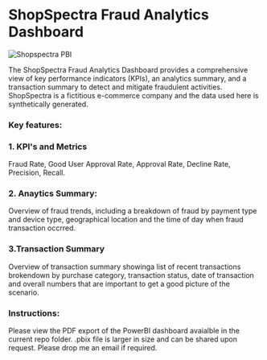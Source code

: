 # ShopSpectra Fraud Analytics Dashboard

![Shopspectra PBI](https://github.com/aarushi50/Portfolio-Projects/assets/35843318/64a1a186-434b-46e5-9631-c5ef6147a75c)



The ShopSpectra Fraud Analytics Dashboard provides a comprehensive view of key performance indicators (KPIs), an analytics summary, and a transaction summary to detect and mitigate fraudulent activities. ShopSpectra is a fictitious e-commerce company and the data used here is synthetically generated. 

### Key features:

### 1. KPI's and Metrics
Fraud Rate, Good User Approval Rate, Approval Rate, Decline Rate, Precision, Recall. 

### 2. Anaytics Summary:
Overview of fraud trends, including a breakdown of fraud by payment type and device type, geographical location and the time of day when fraud transaction occrred. 

### 3.Transaction Summary
Overview of transaction summary showinga list of recent transactions brokendown by purchase category, transaction status, date of transaction and overall numbers that are important to get a good picture of the scenario.

### Instructions:
Please view the PDF export of the PowerBI dashboard avaialble in the current repo folder. .pbix file is larger in size and can be shared upon request. Please drop me an email if required. 